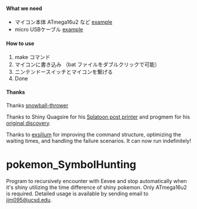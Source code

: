 #### What we need
- マイコン本体 ATmega16u2 など [example](https://www.amazon.co.jp/dp/B07GKR9J4N/)
- micro USBケーブル [example](https://www.amazon.co.jp/dp/B0711PVX6Z/)

#### How to use
1. make コマンド
2. マイコンに書き込み （bat ファイルをダブルクリックで可能）
3. ニンテンドースイッチとマイコンを繋げる
4. Done

#### Thanks

Thanks [snowball-thrower](https://github.com/bertrandom/snowball-thrower)

Thanks to Shiny Quagsire for his [Splatoon post printer](https://github.com/shinyquagsire23/Switch-Fightstick) and progmem for his [original discovery](https://github.com/progmem/Switch-Fightstick).

Thanks to [exsilium](https://github.com/bertrandom/snowball-thrower/pull/1) for improving the command structure, optimizing the waiting times, and handling the failure scenarios. It can now run indefinitely!

# pokemon_SymbolHunting
Program to recursively encounter with Eevee and stop automatically when it's shiny utilizing the time difference of shiny pokemon. Only ATmega16u2 is required.
Detailed usage is available by sending email to jim095@ucsd.edu.
